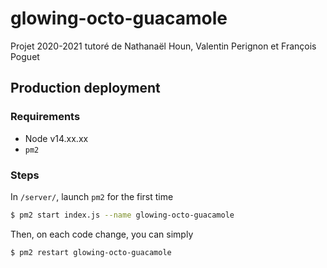 # glowing-octo-guacamole

Projet 2020-2021 tutoré de Nathanaël Houn, Valentin Perignon et François Poguet

## Production deployment

### Requirements

- Node v14.xx.xx
- `pm2`

### Steps

In `/server/`, launch `pm2` for the first time

```bash
$ pm2 start index.js --name glowing-octo-guacamole
```

Then, on each code change, you can simply

```bash
$ pm2 restart glowing-octo-guacamole
```